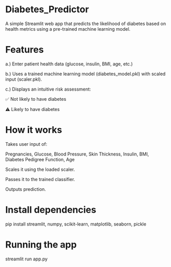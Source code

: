# Diabetes_Predictor

A simple Streamlit web app that predicts the likelihood of diabetes based on health metrics using a pre-trained machine learning model.

# Features

a.) Enter patient health data (glucose, insulin, BMI, age, etc.)

b.) Uses a trained machine learning model (diabetes_model.pkl) with scaled input (scaler.pkl).

c.) Displays an intuitive risk assessment:

✅ Not likely to have diabetes

⚠️ Likely to have diabetes

# How it works

Takes user input of:

Pregnancies,
Glucose,
Blood Pressure,
Skin Thickness,
Insulin,
BMI,
Diabetes Pedigree Function,
Age

Scales it using the loaded scaler.

Passes it to the trained classifier.

Outputs prediction.

# Install dependencies

pip install streamlit, numpy, scikit-learn, matplotlib, seaborn, pickle

# Running the app

streamlit run app.py
